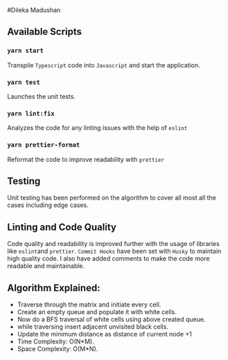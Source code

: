 #Dileka Madushan

## Available Scripts

### `yarn start`
Transpile `Typescript` code into `Javascript` and start the application.

### `yarn test`

Launches the unit tests.

### `yarn lint:fix`
Analyzes the code for any linting issues with the help of `eslint`

### `yarn prettier-format`

Reformat the code to improve readability with `prettier`

## Testing
Unit testing has been performed on the algorithm to cover all most all the cases including edge cases.

## Linting and Code Quality

Code quality and readability is improved further with
the usage of libraries like `eslint`and `prettier`.
`Commit Hooks` have been set with `Husky` to maintain high quality code.
I also have added comments to make the code more readable and maintainable.

## Algorithm Explained:
- Traverse through the matrix and initiate every cell.
- Create an empty queue and populate it with white cells.
- Now do a BFS traversal of white cells using above created queue. 
- while traversing insert adjacent unvisited black cells. 
- Update the minimum distance as distance of current node +1
- Time Complexity: O(N*M).
- Space Complexity: O(M*N).

